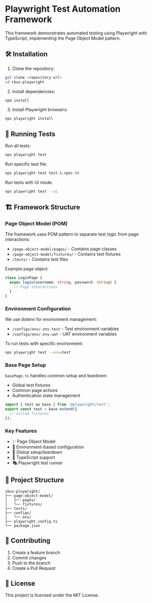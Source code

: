 # Playwright Test Automation Framework

This framework demonstrates automated testing using Playwright with TypeScript, implementing the Page Object Model pattern.

## 🛠 Installation

1. Clone the repository:
```bash
git clone <repository-url>
cd cbus-playwright
```

2. Install dependencies:
```bash
npm install
```

3. Install Playwright browsers:
```bash
npx playwright install
```

## 🚀 Running Tests

Run all tests:
```bash
npx playwright test
```

Run specific test file:
```bash
npx playwright test test-1.spec.ts
```

Run tests with UI mode:
```bash
npx playwright test --ui
```

## 🏗 Framework Structure

### Page Object Model (POM)
The framework uses POM pattern to separate test logic from page interactions:
- `/page-object-model/pages/` - Contains page classes
- `/page-object-model/fixtures/` - Contains test fixtures
- `/tests/` - Contains test files

Example page object:
```typescript
class LoginPage {
  async login(username: string, password: string) {
    // Page interactions
  }
}
```

### Environment Configuration
We use dotenv for environment management:
- `/configs/env/.env.test` - Test environment variables
- `/configs/env/.env.uat` - UAT environment variables

To run tests with specific environment:
```bash
npx playwright test --env=test
```

### Base Page Setup
`basePage.ts` handles common setup and teardown:
- Global test fixtures
- Common page actions
- Authentication state management

```typescript
import { test as base } from '@playwright/test';
export const test = base.extend({
  // Custom fixtures
});
```

### Key Features
- ✨ Page Object Model
- 🔐 Environment-based configuration
- 🔄 Global setup/teardown
- 📝 TypeScript support
- 🎭 Playwright test runner

## 📁 Project Structure
```
cbus-playwright/
├── page-object-model/
│   ├── pages/
│   └── fixtures/
├── tests/
├── configs/
│   └── env/
├── playwright.config.ts
└── package.json
```

## 🤝 Contributing
1. Create a feature branch
2. Commit changes
3. Push to the branch
4. Create a Pull Request

## 📝 License
This project is licensed under the MIT License.
